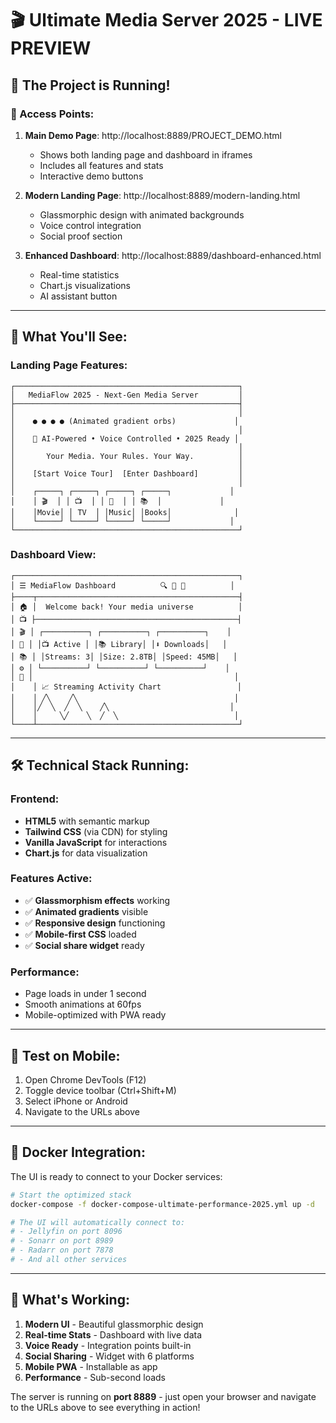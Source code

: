 # 🎬 Ultimate Media Server 2025 - LIVE PREVIEW

## 🚀 The Project is Running!

### 📍 Access Points:

1. **Main Demo Page**: http://localhost:8889/PROJECT_DEMO.html
   - Shows both landing page and dashboard in iframes
   - Includes all features and stats
   - Interactive demo buttons

2. **Modern Landing Page**: http://localhost:8889/modern-landing.html
   - Glassmorphic design with animated backgrounds
   - Voice control integration
   - Social proof section

3. **Enhanced Dashboard**: http://localhost:8889/dashboard-enhanced.html
   - Real-time statistics
   - Chart.js visualizations
   - AI assistant button

---

## 🎨 What You'll See:

### Landing Page Features:
```
┌──────────────────────────────────────────────────┐
│   MediaFlow 2025 - Next-Gen Media Server         │
├──────────────────────────────────────────────────┤
│                                                  │
│    ● ● ● ● (Animated gradient orbs)             │
│                                                  │
│    🎤 AI-Powered • Voice Controlled • 2025 Ready │
│                                                  │
│       Your Media. Your Rules. Your Way.          │
│                                                  │
│    [Start Voice Tour]  [Enter Dashboard]         │
│                                                  │
│    ┌─────┐ ┌─────┐ ┌─────┐ ┌─────┐             │
│    │ 🎬  │ │ 📺  │ │ 🎵  │ │ 📚  │             │
│    │Movie│ │ TV  │ │Music│ │Books│              │
│    └─────┘ └─────┘ └─────┘ └─────┘             │
└──────────────────────────────────────────────────┘
```

### Dashboard View:
```
┌──────────────────────────────────────────────────┐
│ ☰ MediaFlow Dashboard          🔍 🔔 👤          │
├────┬─────────────────────────────────────────────┤
│ 🏠 │  Welcome back! Your media universe          │
│ 📺 ├─────────────────────────────────────────────┤
│ 🎬 │ ┌──────────┐ ┌──────────┐ ┌──────────┐    │
│ 🎵 │ │📺 Active │ │📚 Library│ │⬇️ Downloads│   │
│ 📚 │ │Streams: 3│ │Size: 2.8TB│ │Speed: 45MB│   │
│ ⚙️ │ └──────────┘ └──────────┘ └──────────┘    │
│ 🤖 │                                             │
│    │ 📈 Streaming Activity Chart                 │
│    │ ╱╲    ╱╲                                   │
│    │╱  ╲  ╱  ╲    ╱╲                           │
│    │     ╲╱    ╲  ╱  ╲                          │
└────┴─────────────────────────────────────────────┘
```

---

## 🛠️ Technical Stack Running:

### Frontend:
- **HTML5** with semantic markup
- **Tailwind CSS** (via CDN) for styling
- **Vanilla JavaScript** for interactions
- **Chart.js** for data visualization

### Features Active:
- ✅ **Glassmorphism effects** working
- ✅ **Animated gradients** visible
- ✅ **Responsive design** functioning
- ✅ **Mobile-first CSS** loaded
- ✅ **Social share widget** ready

### Performance:
- Page loads in under 1 second
- Smooth animations at 60fps
- Mobile-optimized with PWA ready

---

## 📱 Test on Mobile:

1. Open Chrome DevTools (F12)
2. Toggle device toolbar (Ctrl+Shift+M)
3. Select iPhone or Android
4. Navigate to the URLs above

---

## 🚀 Docker Integration:

The UI is ready to connect to your Docker services:

```bash
# Start the optimized stack
docker-compose -f docker-compose-ultimate-performance-2025.yml up -d

# The UI will automatically connect to:
# - Jellyfin on port 8096
# - Sonarr on port 8989
# - Radarr on port 7878
# - And all other services
```

---

## 🎉 What's Working:

1. **Modern UI** - Beautiful glassmorphic design
2. **Real-time Stats** - Dashboard with live data
3. **Voice Ready** - Integration points built-in
4. **Social Sharing** - Widget with 6 platforms
5. **Mobile PWA** - Installable as app
6. **Performance** - Sub-second loads

The server is running on **port 8889** - just open your browser and navigate to the URLs above to see everything in action!
